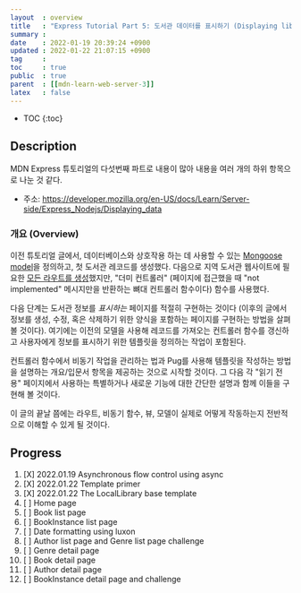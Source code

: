 ```yaml
---
layout  : overview
title   : "Express Tutorial Part 5: 도서관 데이터를 표시하기 (Displaying library data)"
summary : 
date    : 2022-01-19 20:39:24 +0900
updated : 2022-01-22 21:07:15 +0900
tag     : 
toc     : true
public  : true
parent  : [[mdn-learn-web-server-3]]
latex   : false
---
```

* TOC
{:toc}

## Description

MDN Express 튜토리얼의 다섯번째 파트로 내용이 많아 내용을 여러 개의 하위 항목으로 나눈 것 같다.

* 주소: https://developer.mozilla.org/en-US/docs/Learn/Server-side/Express_Nodejs/Displaying_data

### 개요 (Overview)

이전 튜토리얼 글에서, 데이터베이스와 상호작용 하는 데 사용할 수 있는 [Mongoose model](https://developer.mozilla.org/en-US/docs/Learn/Server-side/Express_Nodejs/mongoose)을 정의하고, 첫 도서관 레코드를 생성했다. 다음으로 지역 도서관 웹사이트에 필요한 [모든 라우트를 생성](https://developer.mozilla.org/en-US/docs/Learn/Server-side/Express_Nodejs/routes)했지만, "더미 컨트롤러" (페이지에 접근했을 때 "not implemented" 메시지만을 반환하는 뼈대 컨트롤러 함수이다) 함수를 사용했다.

다음 단계는 도서관 정보를 *표시하는* 페이지를 적절히 구현하는 것이다 (이후의 글에서 정보를 생성, 수정, 혹은 삭제하기 위한 양식을 포함하는 페이지를 구현하는 방법을 살펴 볼 것이다). 여기에는 이전의 모델을 사용해 레코드를 가져오는 컨트롤러 함수를 갱신하고 사용자에게 정보를 표시하기 위한 템플릿을 정의하는 작업이 포함된다.

컨트롤러 함수에서 비동기 작업을 관리하는 법과 Pug를 사용해 템플릿을 작성하는 방법을 설명하는 개요/입문서 항목을 제공하는 것으로 시작할 것이다. 그 다음 각 "읽기 전용" 페이지에서 사용하는 특별하거나 새로운 기능에 대한 간단한 설명과 함께 이들을 구현해 볼 것이다.

이 글의 끝날 쯤에는 라우트, 비동기 함수, 뷰, 모델이 실제로 어떻게 작동하는지 전반적으로 이해할 수 있게 될 것이다.

## Progress

1. [X] 2022.01.19 Asynchronous flow control using async
1. [X] 2022.01.22 Template primer
1. [X] 2022.01.22 The LocalLibrary base template
1. [ ] Home page
1. [ ] Book list page
1. [ ] BookInstance list page
1. [ ] Date formatting using luxon
1. [ ] Author list page and Genre list page challenge
1. [ ] Genre detail page
1. [ ] Book detail page
1. [ ] Author detail page
1. [ ] BookInstance detail page and challenge

